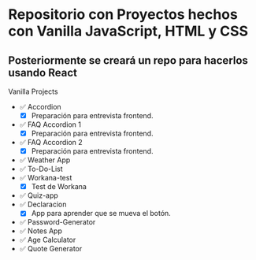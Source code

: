# Repositorio con Proyectos hechos con Vanilla JavaScript, HTML y CSS
## Posteriormente se creará un repo para hacerlos usando React

Vanilla Projects

- ✅ Accordion
  - [x] Preparación para entrevista frontend.
- ✅ FAQ Accordion 1
  - [x] Preparación para entrevista frontend.
- ✅ FAQ Accordion 2
  - [x] Preparación para entrevista frontend.
- ✅ Weather App
- ✅ To-Do-List
- ✅ Workana-test
  - [x] Test de Workana
- ✅ Quiz-app
- ✅ Declaracion
  - [x] App para aprender que se mueva el botón.
- ✅ Password-Generator
- ✅ Notes App
- ✅ Age Calculator
- ✅ Quote Generator

